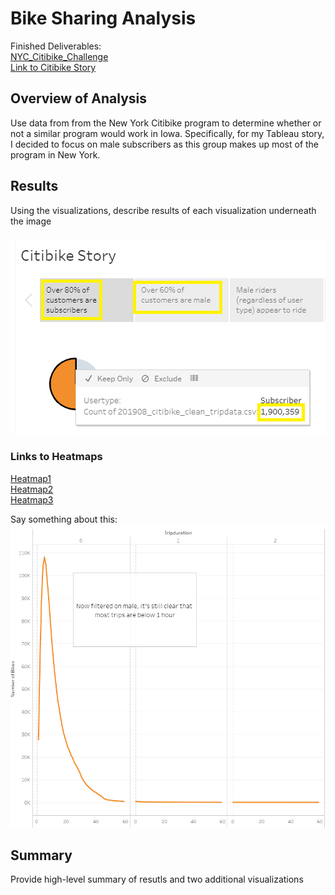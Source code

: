 # Bike Sharing Analysis
Finished Deliverables:  
[NYC_Citibike_Challenge](/NYC_Citibike_Challenge.ipynb)  
[Link to Citibike Story](https://public.tableau.com/profile/joe.lapsansy#!/vizhome/Final_Citibike_Analysis_with_Story/CitibikeStory)  
## Overview of Analysis
Use data from from the New York Citibike program to determine whether or not a similar program would work in Iowa.  Specifically, for my Tableau story, I decided to focus on male subscribers as this group makes up most of the program in New York.  
## Results
Using the visualizations, describe results of each visualization underneath the image
### 
![Male_Subs](/Images/story1.png "Males_Subs")  
### Links to Heatmaps
[Heatmap1](/Images/heatmap1.png)       
[Heatmap2](/Images/heatmap2.png)  
[Heatmap3](/Images/heatmap3.png)  
  
Say something about this:  
![Line_Chart](/Images/story2.png "Line_Chart") 

## Summary
Provide high-level summary of resutls and two additional visualizations
